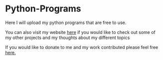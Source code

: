 # Python-Programs
Here I will upload my python programs that are free to use.

You can also visit my website <a href="www.dillonpines.com">here</a></em></span> if you would like to check out some of my other projects and my thoughts about my different topics

If you would like to donate to me and my work contributed please feel free <a href="https://paypal.me/DillonPines?locale.x=en_US">here.</a></em></span></p>
